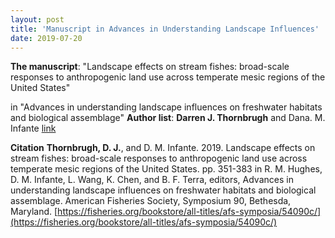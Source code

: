 ```yaml
---
layout: post
title: 'Manuscript in Advances in Understanding Landscape Influences'
date: 2019-07-20
---
```


__The manuscript__: "Landscape effects on stream fishes: broad-scale responses to anthropogenic land use across temperate mesic regions of the United States"

in "Advances in understanding landscape influences on freshwater habitats and biological assemblage"
__Author list__: **Darren J. Thornbrugh** and Dana. M. Infante [link](https://msu.edu/~infanted/)


__Citation__ **Thornbrugh, D. J.**, and D. M. Infante. 2019. Landscape effects on stream fishes: broad-scale responses to anthropogenic land use across temperate mesic regions of the United States. pp. 351-383 in R. M. Hughes, D. M. Infante, L. Wang, K. Chen, and B. F. Terra, editors, Advances in understanding landscape influences on freshwater habitats and biological assemblage. American Fisheries Society, Symposium 90, Bethesda, Maryland. [https://fisheries.org/bookstore/all-titles/afs-symposia/54090c/](https://fisheries.org/bookstore/all-titles/afs-symposia/54090c/)